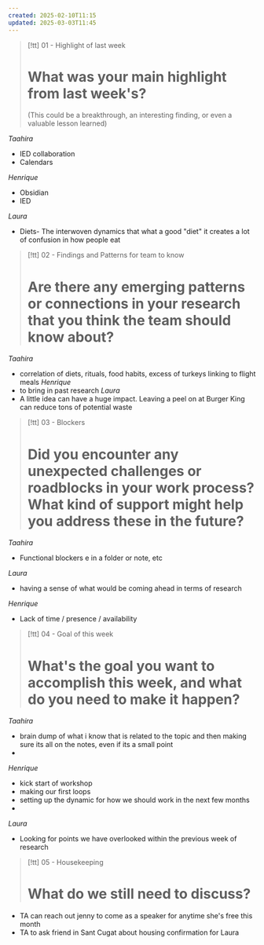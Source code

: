 ```yaml
---
created: 2025-02-10T11:15
updated: 2025-03-03T11:45
---
```



> [!tt] 01 - Highlight of last week
> # What was your main highlight from last week's?
> (This could be a breakthrough, an interesting finding, or even a valuable lesson learned)

*Taahira*

- IED collaboration
- Calendars

*Henrique*
- Obsidian 
- IED

*Laura*
- Diets- The interwoven dynamics that what a good "diet" it creates a lot of confusion in how people eat  

> [!tt] 02 - Findings and Patterns for team to know
> # Are there any emerging patterns or connections in your research that you think the team should know about?

*Taahira*
- correlation of diets, rituals, food habits, excess of turkeys linking to flight meals
*Henrique*
- to bring in past research 
*Laura* 
- A little idea can have a huge impact. Leaving a peel on at Burger King can reduce tons of potential waste 

> [!tt] 03 - Blockers
> # Did you encounter any unexpected challenges or roadblocks in your work process? What kind of support might help you address these in the future?

*Taahira*
- Functional blockers e in a folder or note, etc 

*Laura*
- having a sense of what would be coming ahead in terms of research 

*Henrique*
- Lack of time / presence / availability 


> [!tt] 04 - Goal of this week
> # What's the goal you want to accomplish this week, and what do you need to make it happen?

*Taahira*
- brain dump of what i know that is related to the topic and then making sure its all on the notes, even if its a small point 
- 
*Henrique*
 - kick start of workshop 
 - making our first loops 
 - setting up the dynamic for how we should work in the next few months 
 - 
*Laura*
- Looking for points we have overlooked within the previous week of research 


> [!tt] 05 - Housekeeping
> # What do we still need to discuss?

- TA can reach out jenny to come as a speaker for anytime she's free this month 
- TA to ask friend in Sant Cugat about housing confirmation for Laura